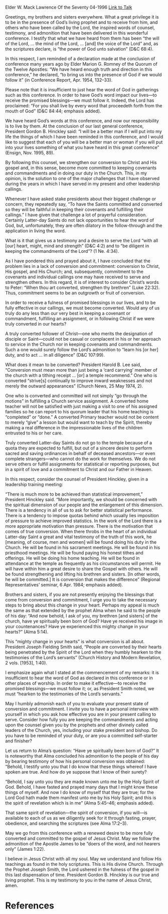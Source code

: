 Elder W. Mack Lawrence
Of the Seventy
04-1996
[Link to Talk](https://www.churchofjesuschrist.org/study/general-conference/1996/04/conversion-and-commitment?lang=eng)

Greetings, my brothers and sisters everywhere. What a great privilege it is to be in the presence of God’s living prophet and to receive from him, and others who have been called by the Lord, the inspired words of counsel, testimony, and admonition that have been delivered in this wonderful conference. I testify that what we have heard from them has been “the will of the Lord, … the mind of the Lord, … [and] the voice of the Lord” and, as the scriptures declare, is “the power of God unto salvation” (D&C 68:4).

In this respect, I am reminded of a declaration made at the conclusion of conference many years ago by Elder Marion G. Romney of the Quorum of the Twelve Apostles: “We have heard enough truth and direction in this conference,” he declared, “to bring us into the presence of God if we would follow it” (in Conference Report, Apr. 1954, 132–33).

Please note that it is insufficient to just hear the word of God in gatherings such as this conference. In order to have God’s word impact our lives—to receive the promised blessings—we must follow it. Indeed, the Lord has proclaimed: “For you shall live by every word that proceedeth forth from the mouth of God” (D&C 84:44; emphasis added).

We have heard God’s words at this conference, and now our responsibility is to live by them. At the conclusion of our last general conference, President Gordon B. Hinckley said: “I will be a better man if I will put into my life the things of which I have been reminded in this conference, and I would like to suggest that each of you will be a better man or woman if you will put into your lives something of what you have heard in this great conference” (Ensign, Nov. 1995, 89).

By following this counsel, we strengthen our conversion to Christ and His gospel and, in this sense, become more committed to keeping covenants and commandments and in doing our duty in the Church. This, in my opinion, is the solution to one of the major challenges that I have observed during the years in which I have served in my present and other leadership callings.

Whenever I have asked stake presidents about their biggest challenge or concern, they repeatedly say, “To have the Saints committed and converted so they will be faithful in keeping their covenants and fulfilling their callings.” I have given that challenge a lot of prayerful consideration. Certainly Latter-day Saints do not lack opportunities to hear the word of God, but, unfortunately, they are often dilatory in the follow-through and the application in living the word.

What is it that gives us a testimony and a desire to serve the Lord “with all [our] heart, might, mind and strength” (D&C 4:2) and to “be diligent in keeping the commandments of the Lord”? (1 Ne. 4:34).

As I have pondered this and prayed about it, I have concluded that the problem lies in a lack of conversion and commitment: conversion to Christ, His gospel, and His Church; and, subsequently, commitment to the covenants and individual callings one may have received to serve and strengthen others. In this regard, it is of interest to consider Christ’s words to Peter: “When thou art converted, strengthen thy brethren” (Luke 22:32). Thus, commitment seems to be an outgrowth or fruit of conversion.

In order to receive a fulness of promised blessings in our lives, and to be fully effective in our callings, we must become converted. Would any of us truly do any less than our very best in keeping a covenant or commandment, fulfilling an assignment, or in following Christ if we were truly converted in our hearts?

A truly converted follower of Christ—one who merits the designation of disciple or Saint—could not be casual or complacent in his or her approach to service in the Church nor in keeping covenants and commandments. Such a one would surely follow the Lord’s admonition to “learn his [or her] duty, and to act … in all diligence” (D&C 107:99).

What does it mean to be converted? President Harold B. Lee said, “Conversion must mean more than just being a ‘card carrying’ member of the church with a tithing receipt … [or] a temple recommend.” One who is converted “strive[s] continually to improve inward weaknesses and not merely the outward appearances” (Church News, 25 May 1974, 2).

One who is converted and committed will not simply “go through the motions” in fulfilling a Church service assignment. A converted home teacher will not be satisfied with just making a visit to one of his assigned families so he can report to his quorum leader that his home teaching is “completed” or “done.” A converted Primary teacher would not be content to merely “give” a lesson but would want to teach by the Spirit, thereby making a real difference in the impressionable lives of the children entrusted to his or her care.

Truly converted Latter-day Saints do not go to the temple because of a quota they are expected to fulfill, but out of a sincere desire to perform sacred and saving ordinances in behalf of deceased ancestors—or even complete strangers—who cannot do the work for themselves. We do not serve others or fulfill assignments for statistical or reporting purposes, but in a spirit of love and a commitment to Christ and our Father in Heaven.

In this respect, consider the counsel of President Hinckley, given in a leadership training meeting:

“There is much more to be achieved than statistical improvement,” President Hinckley said. “More importantly, we should be concerned with the spiritual dimension of our people and the enlargement of this dimension. There is a tendency in all of us to ask for better statistical performance. There is a tendency to impose quotas behind which usually lies imposition of pressure to achieve improved statistics. In the work of the Lord there is a more appropriate motivation than pressure. There is the motivation that comes of true conversion. When there throbs in the heart of an individual Latter-day Saint a great and vital testimony of the truth of this work, he [meaning, of course, men and women] will be found doing his duty in the Church. He will be found in his sacrament meetings. He will be found in his priesthood meetings. He will be found paying his honest tithes and offerings. He will be doing his home teaching. He will be found in attendance at the temple as frequently as his circumstances will permit. He will have within him a great desire to share the Gospel with others. He will be found strengthening and lifting his brethren and sisters. [In other words, he will be committed.] It is conversion that makes the difference” (Regional Representatives’ seminar, 6 Apr. 1984; emphasis added).

Brothers and sisters, if you are not presently enjoying the blessings that come from conversion and commitment, I urge you to take the necessary steps to bring about this change in your heart. Perhaps my appeal is much the same as that extended by the prophet Alma when he said to the people of his day: “And now behold, I ask of you, my brethren [and sisters] of the church, have ye spiritually been born of God? Have ye received his image in your countenances? Have ye experienced this mighty change in your hearts?” (Alma 5:14).

This “mighty change in your hearts” is what conversion is all about. President Joseph Fielding Smith said, “People are converted by their hearts being penetrated by the Spirit of the Lord when they humbly hearken to the testimonies of the Lord’s servants” (Church History and Modern Revelation, 2 vols. [1953], 1:40).

I emphasize again what I stated at the commencement of my remarks: it is insufficient to hear the word of God as declared in this conference or in other places of worship. In order to make it effective—to receive the promised blessings—we must follow it; or, as President Smith noted, we must “hearken to the testimonies of the Lord’s servants.”

May I humbly admonish each of you to evaluate your present state of conversion and commitment. I invite you to have a personal interview with yourself in which you ask how effective you are in your present calling to serve. Consider how fully you are keeping the commandments and acting upon the counsel given you by the prophets and other divinely called leaders of the Church, yes, including your stake president and bishop. Do you have to be reminded of your duty, or are you a committed self-starter and finisher?

Let us return to Alma’s question: “Have ye spiritually been born of God?” It is noteworthy that Alma concluded his admonition to the people of his day by bearing testimony of how his personal conversion was obtained: “Behold, I testify unto you that I do know that these things whereof I have spoken are true. And how do ye suppose that I know of their surety?

“Behold, I say unto you they are made known unto me by the Holy Spirit of God. Behold, I have fasted and prayed many days that I might know these things of myself. And now I do know of myself that they are true; for the Lord God hath made them manifest unto me by his Holy Spirit; and this is the spirit of revelation which is in me” (Alma 5:45–46; emphasis added).

That same spirit of revelation—the spirit of conversion, if you will—is available to each of us as we diligently seek for it through fasting, prayer, obedience, and searching the scriptures (see Alma 17:2–3).

May we go from this conference with a renewed desire to be more fully converted and committed to the gospel of Jesus Christ. May we follow the admonition of the Apostle James to be “doers of the word, and not hearers only” (James 1:22).

I believe in Jesus Christ with all my soul. May we understand and follow His teachings as found in the holy scriptures. This is His divine Church. Through the Prophet Joseph Smith, the Lord ushered in the fulness of the gospel in this last dispensation of time. President Gordon B. Hinckley is our true and living prophet. This is my testimony to you in the name of Jesus Christ, amen.

# References
